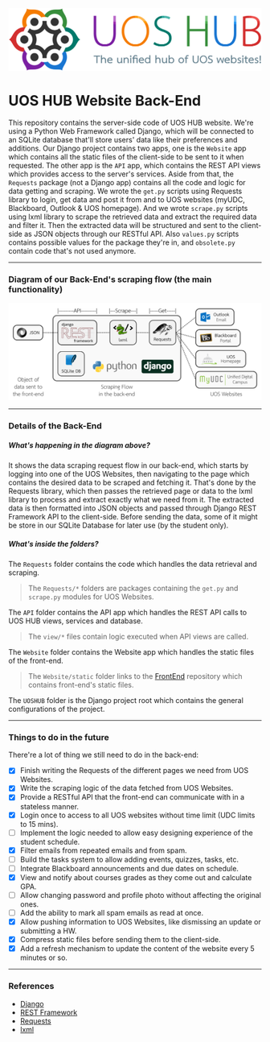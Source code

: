 ![](https://github.com/UOSHUB/Images/raw/master/slogan.png)

# UOS HUB Website Back-End

This repository contains the server-side code of UOS HUB website. 
We're using a Python Web Framework called Django, which will be connected to an SQLite database that'll store users' data like their preferences and additions.
Our Django project contains two apps, one is the `Website` app which contains all the static files of the client-side to be sent to it when requested.
The other app is the `API` app, which contains the REST API views which provides access to the server's services.
Aside from that, the `Requests` package (not a Django app) contains all the code and logic for data getting and scraping.
We wrote the `get.py` scripts using Requests library to login, get data and post it from and to UOS websites (myUDC, Blackboard, Outlook & UOS homepage).
And we wrote `scrape.py` scripts using lxml library to scrape the retrieved data and extract the required data and filter it.
Then the extracted data will be structured and sent to the client-side as JSON objects through our RESTful API.
Also `values.py` scripts contains possible values for the package they're in, and `obsolete.py` contain code that's not used anymore.

***

### Diagram of our Back-End's scraping flow (the main functionality)

![](https://github.com/UOSHUB/Images/raw/master/scraping-flow.png)

***

### Details of the Back-End

##### What's happening in the diagram above?
It shows the data scraping request flow in our back-end, which starts by logging into one of the UOS Websites,
then navigating to the page which contains the desired data to be scraped and fetching it.
That's done by the Requests library, which then passes the retrieved page or data to the lxml library to process and extract exactly what we need from it.
The extracted data is then formatted into JSON objects and passed through Django REST Framework API to the client-side.
Before sending the data, some of it might be store in our SQLite Database for later use (by the student only).

##### What's inside the folders?
The `Requests` folder contains the code which handles the data retrieval and scraping.
> The `Requests/*` folders are packages containing the `get.py` and `scrape.py` modules for UOS Websites.

The `API` folder contains the API app which handles the REST API calls to UOS HUB views, services and database.
> The `view/*` files contain logic executed when API views are called.

The `Website` folder contains the Website app which handles the static files of the front-end.
> The `Website/static` folder links to the [FrontEnd](https://github.com/UOSHUB/FrontEnd) repository which contains front-end's static files.

The `UOSHUB` folder is the Django project root which contains the general configurations of the project.  

***

### Things to do in the future

There're a lot of thing we still need to do in the back-end:

- [x] Finish writing the Requests of the different pages we need from UOS Websites.
- [x] Write the scraping logic of the data fetched from UOS Websites.
- [x] Provide a RESTful API that the front-end can communicate with in a stateless manner.
- [x] Login once to access to all UOS websites without time limit (UDC limits to 15 mins).
- [ ] Implement the logic needed to allow easy designing experience of the student schedule.
- [x] Filter emails from repeated emails and from spam.
- [ ] Build the tasks system to allow adding events, quizzes, tasks, etc.
- [ ] Integrate Blackboard announcements and due dates on schedule.
- [x] View and notify about courses grades as they come out and calculate GPA.
- [ ] Allow changing password and profile photo without affecting the original ones.
- [ ] Add the ability to mark all spam emails as read at once.
- [x] Allow pushing information to UOS Websites, like dismissing an update or submitting a HW.
- [x] Compress static files before sending them to the client-side.
- [x] Add a refresh mechanism to update the content of the website every 5 minutes or so.

***

### References

- [Django](https://github.com/django/django)
- [REST Framework](https://github.com/encode/django-rest-framework)
- [Requests](https://github.com/requests/requests)
- [lxml](https://github.com/lxml/lxml)